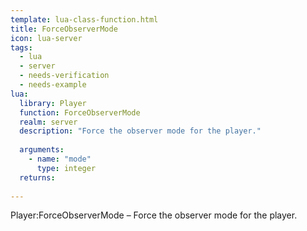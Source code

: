 ```yaml
---
template: lua-class-function.html
title: ForceObserverMode
icon: lua-server
tags:
  - lua
  - server
  - needs-verification
  - needs-example
lua:
  library: Player
  function: ForceObserverMode
  realm: server
  description: "Force the observer mode for the player."
  
  arguments:
    - name: "mode"
      type: integer
  returns:
    
---
```


<div class="lua__search__keywords">
Player:ForceObserverMode &#x2013; Force the observer mode for the player.
</div>
